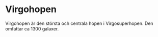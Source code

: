 # Virgohopen

Virgohopen är den största och centrala hopen i Virgosuperhopen. Den omfattar ca
1300 galaxer.
